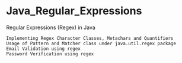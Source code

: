 # Java_Regular_Expressions
Regular Expressions (Regex) in Java

    Implementing Regex Character Classes, Metachars and Quantifiers
    Usage of Pattern and Matcher class under java.util.regex package
    Email Validation using regex
    Password Verification using regex
